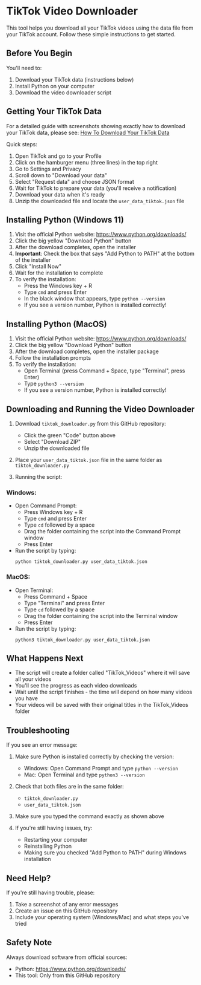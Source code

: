 # TikTok Video Downloader

This tool helps you download all your TikTok videos using the data file from your TikTok account. Follow these simple instructions to get started.

## Before You Begin

You'll need to:
1. Download your TikTok data (instructions below)
2. Install Python on your computer
3. Download the video downloader script

## Getting Your TikTok Data

For a detailed guide with screenshots showing exactly how to download your TikTok data, please see:
[How To Download Your TikTok Data](How_To_Download_Your_TikTok_Data.md)

Quick steps:
1. Open TikTok and go to your Profile
2. Click on the hamburger menu (three lines) in the top right
3. Go to Settings and Privacy
4. Scroll down to "Download your data"
5. Select "Request data" and choose JSON format
6. Wait for TikTok to prepare your data (you'll receive a notification)
7. Download your data when it's ready
8. Unzip the downloaded file and locate the `user_data_tiktok.json` file

## Installing Python (Windows 11)

1. Visit the official Python website: https://www.python.org/downloads/
2. Click the big yellow "Download Python" button
3. After the download completes, open the installer
4. **Important**: Check the box that says "Add Python to PATH" at the bottom of the installer
5. Click "Install Now"
6. Wait for the installation to complete
7. To verify the installation:
   - Press the Windows key + R
   - Type `cmd` and press Enter
   - In the black window that appears, type `python --version`
   - If you see a version number, Python is installed correctly!

## Installing Python (MacOS)

1. Visit the official Python website: https://www.python.org/downloads/
2. Click the big yellow "Download Python" button
3. After the download completes, open the installer package
4. Follow the installation prompts
5. To verify the installation:
   - Open Terminal (press Command + Space, type "Terminal", press Enter)
   - Type `python3 --version`
   - If you see a version number, Python is installed correctly!

## Downloading and Running the Video Downloader

1. Download `tiktok_downloader.py` from this GitHub repository:
   - Click the green "Code" button above
   - Select "Download ZIP"
   - Unzip the downloaded file

2. Place your `user_data_tiktok.json` file in the same folder as `tiktok_downloader.py`

3. Running the script:

### Windows:
- Open Command Prompt:
  - Press Windows key + R
  - Type `cmd` and press Enter
  - Type `cd` followed by a space
  - Drag the folder containing the script into the Command Prompt window
  - Press Enter
- Run the script by typing:
  ```
  python tiktok_downloader.py user_data_tiktok.json
  ```

### MacOS:
- Open Terminal:
  - Press Command + Space
  - Type "Terminal" and press Enter
  - Type `cd` followed by a space
  - Drag the folder containing the script into the Terminal window
  - Press Enter
- Run the script by typing:
  ```
  python3 tiktok_downloader.py user_data_tiktok.json
  ```

## What Happens Next

- The script will create a folder called "TikTok_Videos" where it will save all your videos
- You'll see the progress as each video downloads
- Wait until the script finishes - the time will depend on how many videos you have
- Your videos will be saved with their original titles in the TikTok_Videos folder

## Troubleshooting

If you see an error message:

1. Make sure Python is installed correctly by checking the version:
   - Windows: Open Command Prompt and type `python --version`
   - Mac: Open Terminal and type `python3 --version`

2. Check that both files are in the same folder:
   - `tiktok_downloader.py`
   - `user_data_tiktok.json`

3. Make sure you typed the command exactly as shown above

4. If you're still having issues, try:
   - Restarting your computer
   - Reinstalling Python
   - Making sure you checked "Add Python to PATH" during Windows installation

## Need Help?

If you're still having trouble, please:
1. Take a screenshot of any error messages
2. Create an issue on this GitHub repository
3. Include your operating system (Windows/Mac) and what steps you've tried

## Safety Note

Always download software from official sources:
- Python: https://www.python.org/downloads/
- This tool: Only from this GitHub repository
